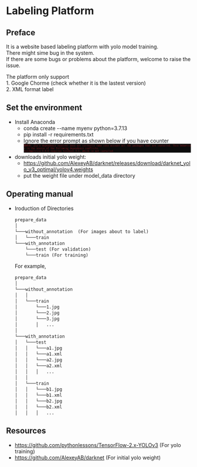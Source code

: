 # Labeling Platform

## Preface
It is a website based labeling platform with yolo model training.  
There might sime bug in the system.  
If there are some bugs or problems about the platform, welcome to raise the issue.  

The platform only support  
	1. Google Chorme (check whether it is the lastest version)  
	2. XML format label  

## Set the environment
+ Install Anaconda
	- conda create --name myenv python=3.7.13
	- pip install -r requirements.txt
	- Ignore the error prompt as shown below if you have counter
	![alt text](https://github.com/yui0303/labeling_platform/blob/main/src/version_error.jpg?raw=true)
+ downloads initial yolo weight:
	- https://github.com/AlexeyAB/darknet/releases/download/darknet_yolo_v3_optimal/yolov4.weights
	- put the weight file under model_data directory

## Operating manual
+ Iroduction of Directories

	```
	prepare_data
	│
	└───without_annotation	(For images about to label)  
	│   └───train
	└───with_annotation 
		└───test (For validation)
		└───train (For training)
	```
	For example, 
	```
	prepare_data
	│
	└───without_annotation
	│   │   
	│   └───train
	│   	└───1.jpg
	│   	└───2.jpg
	│   	└───3.jpg
	│       │   ...
	│
	└───with_annotation  
	│	└───test
	│	│	└───a1.jpg
	│	│	└───a1.xml
	│	│	└───a2.jpg
	│	│	└───a2.xml
	│   │   │   ...
	│   │   
	│	└───train
	│	│	└───b1.jpg
	│	│	└───b1.xml
	│	│	└───b2.jpg
	│	│	└───b2.xml
	│   │   │   ...
	```

## Resources
+ https://github.com/pythonlessons/TensorFlow-2.x-YOLOv3 (For yolo training)
+ https://github.com/AlexeyAB/darknet (For initial yolo weight)